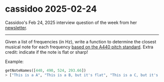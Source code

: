 # cassidoo 2025-02-24

Cassidoo's Feb 24, 2025 interview question of the week from her
[newsletter](https://buttondown.com/cassidoo/archive/we-must-choose-kind-words-that-lift-people-up/).

---

Given a list of frequencies (in Hz), write a function to determine the closest
musical note for each frequency [based on the A440 pitch
standard](https://en.wikipedia.org/wiki/Scientific_pitch_notation?utm_source=cassidoo&utm_medium=email&utm_campaign=we-must-choose-kind-words-that-lift-people-up#Table_of_note_frequencies).
Extra credit: indicate if the note is flat or sharp!

Example:

```python
getNoteNames([440, 490, 524, 293.66])
> ["This is a A", "This is a B, but it's flat", "This is a C, but it's sharp", "This is a D"]
```

